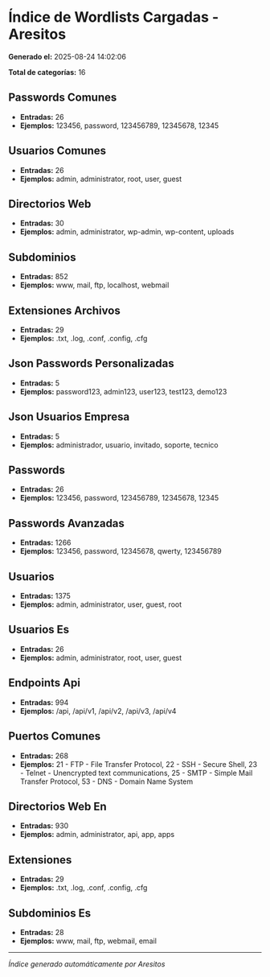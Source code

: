 # Índice de Wordlists Cargadas - Aresitos

**Generado el:** 2025-08-24 14:02:06

**Total de categorías:** 16

## Passwords Comunes
- **Entradas:** 26
- **Ejemplos:** 123456, password, 123456789, 12345678, 12345

## Usuarios Comunes
- **Entradas:** 26
- **Ejemplos:** admin, administrator, root, user, guest

## Directorios Web
- **Entradas:** 30
- **Ejemplos:** admin, administrator, wp-admin, wp-content, uploads

## Subdominios
- **Entradas:** 852
- **Ejemplos:** www, mail, ftp, localhost, webmail

## Extensiones Archivos
- **Entradas:** 29
- **Ejemplos:** .txt, .log, .conf, .config, .cfg

## Json Passwords Personalizadas
- **Entradas:** 5
- **Ejemplos:** password123, admin123, user123, test123, demo123

## Json Usuarios Empresa
- **Entradas:** 5
- **Ejemplos:** administrador, usuario, invitado, soporte, tecnico

## Passwords
- **Entradas:** 26
- **Ejemplos:** 123456, password, 123456789, 12345678, 12345

## Passwords Avanzadas
- **Entradas:** 1266
- **Ejemplos:** 123456, password, 12345678, qwerty, 123456789

## Usuarios
- **Entradas:** 1375
- **Ejemplos:** admin, administrator, user, guest, root

## Usuarios Es
- **Entradas:** 26
- **Ejemplos:** admin, administrator, root, user, guest

## Endpoints Api
- **Entradas:** 994
- **Ejemplos:** /api, /api/v1, /api/v2, /api/v3, /api/v4

## Puertos Comunes
- **Entradas:** 268
- **Ejemplos:** 21 - FTP - File Transfer Protocol, 22 - SSH - Secure Shell, 23 - Telnet - Unencrypted text communications, 25 - SMTP - Simple Mail Transfer Protocol, 53 - DNS - Domain Name System

## Directorios Web En
- **Entradas:** 930
- **Ejemplos:** admin, administrator, api, app, apps

## Extensiones
- **Entradas:** 29
- **Ejemplos:** .txt, .log, .conf, .config, .cfg

## Subdominios Es
- **Entradas:** 28
- **Ejemplos:** www, mail, ftp, webmail, email

---
*Índice generado automáticamente por Aresitos*
